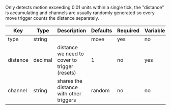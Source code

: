 Only detects motion exceeding 0.01 units within a single tick, the "distance" is accumulating and channels are usually randomly generated so every move trigger counts the distance separately.

| Key | Type | Description | Defaults | Required | Variable |
|-|-|-|-|-|-|
| type | string | | move | yes | no |
| distance | decimal | distance we need to cover to trigger (resets) | 1 | no | yes |
| channel | string | shares the distance with other triggers | random | no | no |
